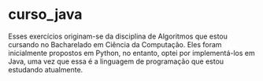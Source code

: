 # curso_java
Esses exercícios originam-se da disciplina de Algoritmos que estou cursando no Bacharelado em Ciência da Computação. 
Eles foram inicialmente propostos em Python, no entanto, optei por implementá-los em Java, uma vez que essa é a linguagem 
de programação que estou estudando atualmente.
